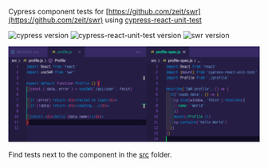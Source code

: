 Cypress component tests for [https://github.com/zeit/swr](https://github.com/zeit/swr) using [cypress-react-unit-test](https://github.com/bahmutov/cypress-react-unit-test)

![cypress version](https://img.shields.io/badge/cypress-5.4.0-brightgreen) ![cypress-react-unit-test version](https://img.shields.io/badge/cypress--react--unit--test-4.16.4-brightgreen) ![swr version](https://img.shields.io/badge/swr-0.3.6-brightgreen)

![Test code](images/test-code.png)

Find tests next to the component in the [src](src) folder.
